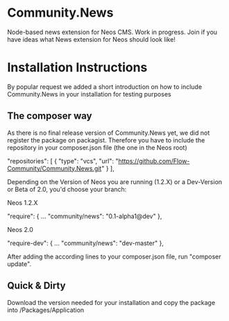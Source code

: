 # Community.News
Node-based news extension for Neos CMS.
Work in progress. Join if you have ideas what News extension for Neos should look like!

# Installation Instructions
By popular request we added a short introduction on how to include Community.News in your installation for testing purposes

The composer way
-----------------
As there is no final release version of Community.News yet, we did not register the package on packagist.
Therefore you have to include the repository in your composer.json file (the one in the Neos root)

"repositories": [
  {
    "type": "vcs",
    "url":  "https://github.com/Flow-Community/Community.News.git"
  }
],

Depending on the Version of Neos you are running (1.2.X) or a Dev-Version or Beta of 2.0, you'd choose your branch:

Neos 1.2.X

"require": {
   ...
   "community/news": "0.1-alpha1@dev"
},

Neos 2.0

"require-dev": {
    ...
    "community/news": "dev-master"
},

After adding the according lines to your composer.json file, run "composer update".


Quick & Dirty
--------------
Download the version needed for your installation and copy the package into /Packages/Application
